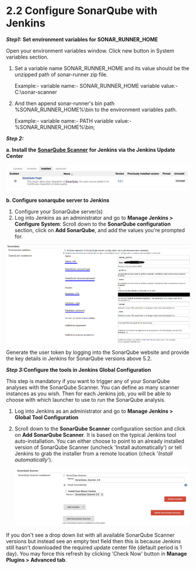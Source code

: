 # 2.2 Configure SonarQube with Jenkins

_**Step1:**_ **Set environment variables for SONAR\_RUNNER\_HOME**

Open your environment variables window. Click new button in System variables section.

1. Set a variable name SONAR\_RUNNER\_HOME and its value should be the unzipped path of sonar-runner zip file.

   Example:- variable name:- SONAR\_RUNNER\_HOME variable value:- C:\sonar-scanner

2. And then append sonar-runner's bin path %SONAR\_RUNNER\_HOME%\bin to the environment variables path.

   Example:- variable name:- PATH variable value:- %SONAR\_RUNNER\_HOME%\bin;

_**Step 2:**_ 

**a. Install the** [**SonarQube Scanner**](https://plugins.jenkins.io/sonar) **for Jenkins via the Jenkins Update Center**

![](../.gitbook/assets/plugin_install.png)

**b. Configure sonarqube server to Jenkins** 

1. Configure your SonarQube server\(s\)
2. Log into Jenkins as an administrator and go to **Manage Jenkins &gt; Configure System**: Scroll down to the **SonarQube configuration** section, click on **Add SonarQube**, and add the values you're prompted for.

![](../.gitbook/assets/sonarqubeconfiguration.png)

Generate the user token by logging into the SonarQube website and provide the key details in Jenkins for SonarQube versions above 5.2.

_**Step 3:**_**Configure the tools in Jenkins Global Configuration**

This step is mandatory if you want to trigger any of your SonarQube analyses with the SonarQube Scanner. You can define as many scanner instances as you wish. Then for each Jenkins job, you will be able to choose with which launcher to use to run the SonarQube analysis.

1. Log into Jenkins as an administrator and go to **Manage Jenkins &gt; Global Tool Configuration**
2. Scroll down to the **SonarQube Scanner** configuration section and click on **Add SonarQube Scanner**. It is based on the typical Jenkins tool auto-installation. You can either choose to point to an already installed version of SonarQube Scanner \(uncheck 'Install automatically'\) or tell Jenkins to grab the installer from a remote location \(check '_Install automatically_'\).

   ![](../.gitbook/assets/sonarqube_scanner.png)

If you don't see a drop down list with all available SonarQube Scanner versions but instead see an empty text field then this is because Jenkins still hasn't downloaded the required update center file \(default period is 1 day\). You may force this refresh by clicking 'Check Now' button in **Manage Plugins &gt; Advanced tab**.

